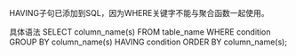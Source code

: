 HAVING子句已添加到SQL，因为WHERE关键字不能与聚合函数一起使用。

具体语法
SELECT column_name(s)
FROM table_name
WHERE condition
GROUP BY column_name(s)
HAVING condition
ORDER BY column_name(s);
